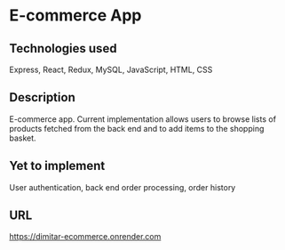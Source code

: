 # E-commerce App

## Technologies used
Express, React, Redux, MySQL, JavaScript, HTML, CSS

## Description
E-commerce app. Current implementation allows users to browse lists of products fetched from the back end and to add items to the shopping basket.

## Yet to implement
User authentication, back end order processing, order history

## URL
https://dimitar-ecommerce.onrender.com